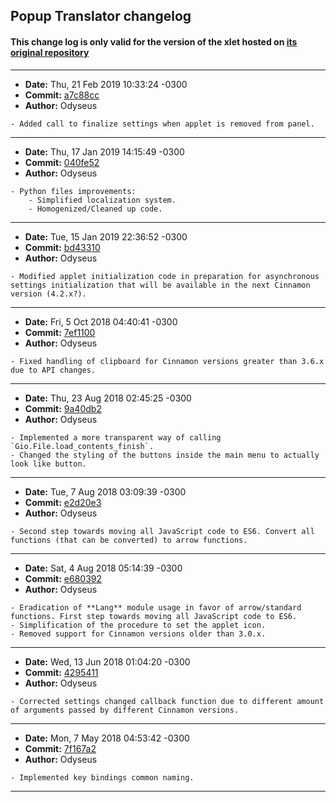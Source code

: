 ## Popup Translator changelog

#### This change log is only valid for the version of the xlet hosted on [its original repository](https://gitlab.com/Odyseus/CinnamonTools)

***

- **Date:** Thu, 21 Feb 2019 10:33:24 -0300
- **Commit:** [a7c88cc](https://gitlab.com/Odyseus/CinnamonTools/commit/a7c88cc)
- **Author:** Odyseus

```
- Added call to finalize settings when applet is removed from panel.

```

***

- **Date:** Thu, 17 Jan 2019 14:15:49 -0300
- **Commit:** [040fe52](https://gitlab.com/Odyseus/CinnamonTools/commit/040fe52)
- **Author:** Odyseus

```
- Python files improvements:
    - Simplified localization system.
    - Homogenized/Cleaned up code.

```

***

- **Date:** Tue, 15 Jan 2019 22:36:52 -0300
- **Commit:** [bd43310](https://gitlab.com/Odyseus/CinnamonTools/commit/bd43310)
- **Author:** Odyseus

```
- Modified applet initialization code in preparation for asynchronous settings initialization that will be available in the next Cinnamon version (4.2.x?).

```

***

- **Date:** Fri, 5 Oct 2018 04:40:41 -0300
- **Commit:** [7ef1100](https://gitlab.com/Odyseus/CinnamonTools/commit/7ef1100)
- **Author:** Odyseus

```
- Fixed handling of clipboard for Cinnamon versions greater than 3.6.x due to API changes.

```

***

- **Date:** Thu, 23 Aug 2018 02:45:25 -0300
- **Commit:** [9a40db2](https://gitlab.com/Odyseus/CinnamonTools/commit/9a40db2)
- **Author:** Odyseus

```
- Implemented a more transparent way of calling `Gio.File.load_contents_finish`.
- Changed the styling of the buttons inside the main menu to actually look like button.

```

***

- **Date:** Tue, 7 Aug 2018 03:09:39 -0300
- **Commit:** [e2d20e3](https://gitlab.com/Odyseus/CinnamonTools/commit/e2d20e3)
- **Author:** Odyseus

```
- Second step towards moving all JavaScript code to ES6. Convert all functions (that can be converted) to arrow functions.

```

***

- **Date:** Sat, 4 Aug 2018 05:14:39 -0300
- **Commit:** [e680392](https://gitlab.com/Odyseus/CinnamonTools/commit/e680392)
- **Author:** Odyseus

```
- Eradication of **Lang** module usage in favor of arrow/standard functions. First step towards moving all JavaScript code to ES6.
- Simplification of the procedure to set the applet icon.
- Removed support for Cinnamon versions older than 3.0.x.

```

***

- **Date:** Wed, 13 Jun 2018 01:04:20 -0300
- **Commit:** [4295411](https://gitlab.com/Odyseus/CinnamonTools/commit/4295411)
- **Author:** Odyseus

```
- Corrected settings changed callback function due to different amount of arguments passed by different Cinnamon versions.

```

***

- **Date:** Mon, 7 May 2018 04:53:42 -0300
- **Commit:** [7f167a2](https://gitlab.com/Odyseus/CinnamonTools/commit/7f167a2)
- **Author:** Odyseus

```
- Implemented key bindings common naming.

```

***
